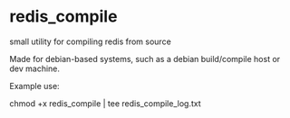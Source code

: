 # redis_compile
small utility for compiling redis from source

Made for debian-based systems, such as a debian build/compile host or dev machine.

Example use:

chmod +x redis_compile | tee redis_compile_log.txt
